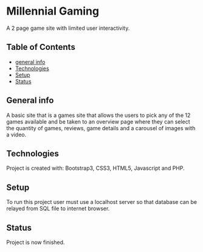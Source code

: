 # Millennial Gaming
A 2 page game site with limited user interactivity.

## Table of Contents
* [general info](#general-info)
* [Technologies](#technologies)
* [Setup](#setup)
* [Status](#status)

## General info
A basic site that is a games site that allows the users to pick any of the 12 games available and be taken to an overview page where they can select the quantity of games, reviews, game details and a carousel of images with a video. 

## Technologies
Project is created with: Bootstrap3, CSS3, HTML5, Javascript and PHP.

## Setup
To run this project user must use a localhost server so that database can be relayed from SQL file to internet browser.

## Status
Project is now finished.
